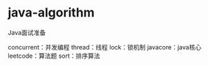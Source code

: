 # java-algorithm
Java面试准备


concurrent：并发编程
  thread：线程
  lock：锁机制
javacore：java核心
leetcode：算法题
sort：排序算法


